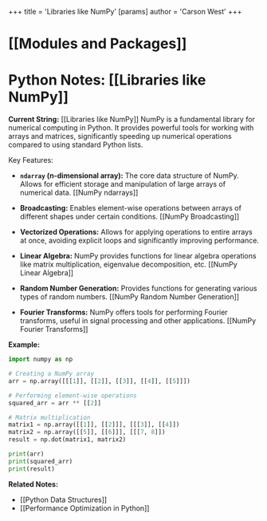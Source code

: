 +++
 title = 'Libraries like NumPy'
[params]
	author = 'Carson West'
+++
# [[Modules and Packages]]
# Python Notes: [[Libraries like NumPy]] 
**Current String:** [[Libraries like NumPy]] 
NumPy is a fundamental library for numerical computing in Python.  It provides powerful tools for working with arrays and matrices, significantly speeding up numerical operations compared to using standard Python lists.

Key Features:

* **`ndarray` (n-dimensional array):** The core data structure of NumPy.  Allows for efficient storage and manipulation of large arrays of numerical data.  [[NumPy ndarrays]]

* **Broadcasting:** Enables element-wise operations between arrays of different shapes under certain conditions. [[NumPy Broadcasting]]

* **Vectorized Operations:**  Allows for applying operations to entire arrays at once, avoiding explicit loops and significantly improving performance.

* **Linear Algebra:** NumPy provides functions for linear algebra operations like matrix multiplication, eigenvalue decomposition, etc. [[NumPy Linear Algebra]]

* **Random Number Generation:**  Provides functions for generating various types of random numbers. [[NumPy Random Number Generation]]

* **Fourier Transforms:**  NumPy offers tools for performing Fourier transforms, useful in signal processing and other applications. [[NumPy Fourier Transforms]]


**Example:**

```python
import numpy as np

# Creating a NumPy array
arr = np.array([[[1]], [[2]], [[3]], [[4]], [[5]]])

# Performing element-wise operations
squared_arr = arr ** [[2]] 

# Matrix multiplication
matrix1 = np.array([[1]], [[2]]], [[[3]], [[4]])
matrix2 = np.array([[5]], [[6]]], [[[7, 8]])
result = np.dot(matrix1, matrix2)

print(arr)
print(squared_arr)
print(result)

```

**Related Notes:**

* [[Python Data Structures]]
* [[Performance Optimization in Python]]


